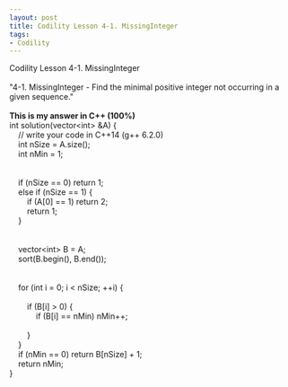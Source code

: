 ```yaml
---
layout: post
title: Codility Lesson 4-1. MissingInteger 
tags:
- Codility
---
```

 Codility Lesson 4-1. MissingInteger 
<br/><br/>
"4-1. MissingInteger - Find the minimal positive integer not occurring in a given sequence."
<br/><br/> 
**This is my answer in C++ (100%)**
<br/>int solution(vector&lt;int&gt; &A) {
<br/>&nbsp; &nbsp;    // write your code in C++14 (g++ 6.2.0)
<br/>&nbsp; &nbsp;     int nSize = A.size();
<br/>&nbsp; &nbsp;     int nMin = 1;
<br/>&nbsp; &nbsp;     
<br/>&nbsp; &nbsp;     if (nSize == 0) return 1;
<br/>&nbsp; &nbsp;     else if (nSize == 1) {
<br/>&nbsp; &nbsp; &nbsp; &nbsp;         if (A[0] == 1) return 2;
<br/>&nbsp; &nbsp; &nbsp; &nbsp;         return 1;
<br/>&nbsp; &nbsp;     }
<br/>&nbsp; &nbsp;     
<br/>&nbsp; &nbsp;     vector&lt;int&gt; B = A;
<br/>&nbsp; &nbsp;     sort(B.begin(), B.end());
<br/>&nbsp; &nbsp;     
<br/>&nbsp; &nbsp;     for (int i = 0; i < nSize; ++i) {        
<br/>&nbsp; &nbsp; &nbsp; &nbsp;         if (B[i] > 0)  {
<br/>&nbsp; &nbsp; &nbsp; &nbsp; &nbsp; &nbsp;             if (B[i] == nMin)   nMin++;            
<br/>&nbsp; &nbsp; &nbsp; &nbsp;         }
<br/>&nbsp; &nbsp;     }
<br/>&nbsp; &nbsp;     if (nMin == 0)  return B[nSize] + 1;
<br/>&nbsp; &nbsp;     return nMin;    
}